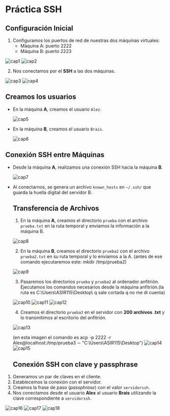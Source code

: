# Práctica SSH

## Configuración Inicial

1. Configuramos los puertos de red de nuestras dos máquinas virtuales:
   - Máquina A: puerto 2222
   - Máquina B: puerto 2223

  ![cap1](imagenes/f1.png)
  ![cap2](imagenes/f2.png)

2. Nos conectamos por el **SSH** a las dos máquinas.

  ![cap3](imagenes/f3.png)
  ![cap4](imagenes/f4.png)

## Creamos los usuarios

- En la máquina **A**, creamos el usuario `Alez`.

  ![cap5](imagenes/f5.png)

- En la máquina **B**, creamos el usuario `Brais`.

  ![cap6](imagenes/f6.png)

## Conexión SSH entre Máquinas

- Desde la máquina **A**, realizamos una conexión SSH hacia la máquina **B**.

  ![cap7](imagenes/f7.png)

- Al conectarnos, se genera un archivo `known_hosts` en `~/.ssh/` que guarda la huella digital del servidor B.

  ## Transferencia de Archivos

  1. En la máquina **A**, creamos el directorio `prueba` con el archivo `prueba.txt` en la ruta temporal y enviamos la información a la máquina B.

  ![cap8](imagenes/f8.png)

  2. En la máquina **B**, creamos el directorio `prueba2` con el archivo `prueba2.txt` en su ruta temporal y lo enviamos a la A. (antes de ese comando ejecutaremos este: mkdir /tmp/prueba2)

  ![cap9](imagenes/f9.png)

  3. Pasaremos los directorios `prueba` y `prueba2` al ordenador anfitrión. Ejecutamos los comandos necesarios desde la máquina anfitrión.(la ruta es C:\Users\ASIR115\Desktop\ q sale cortada q no me di cuenta)

  ![cap10](imagenes/f10.png)
  ![cap11](imagenes/f11.png)
  ![cap12](imagenes/f12.png)

  4. Creamos el directorio `prueba3` en el servidor con **200 archivos .txt** y lo transmitimos al escritorio del anfitrión.

  ![cap13](imagenes/f13.png)
  
  (en esta imagen el comando es acp -p 2222 -r Alex@localhost:/tmp/prueba3 ∼ "C:\Users\ASIR115\Desktop\")
  ![cap14](imagenes/f14.png)
  ![cap15](imagenes/f15.png)

  ## Conexión SSH con clave y passphrase

1. Generamos un par de claves en el cliente.
2. Establecemos la conexión con el servidor.
3. Creamos la frase de paso (*passphrase*) con el valor `servidorssh`.
4. Nos conectamos desde el usuario **Alex** al usuario **Brais** utilizando la clave correspondiente a `servidorssh`.

![cap16](imagenes/f16.png)
![cap17](imagenes/f17.png)
![cap18](imagenes/f18.png)
